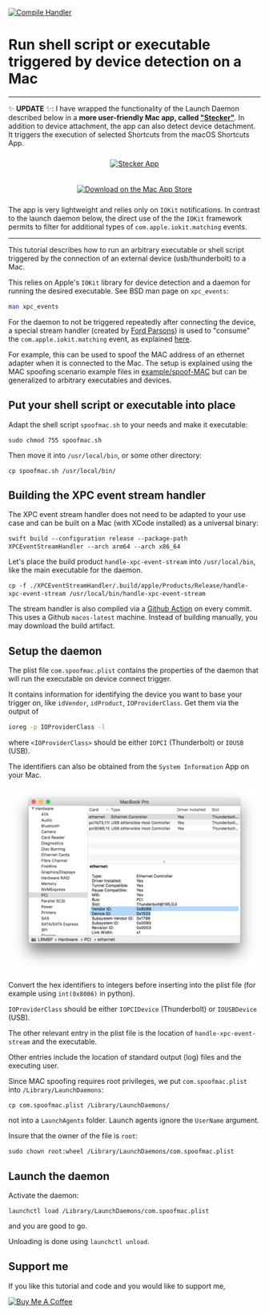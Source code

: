 [![Compile Handler](https://github.com/himbeles/mac-device-connect-daemon/actions/workflows/compile.yml/badge.svg)](https://github.com/himbeles/mac-device-connect-daemon/actions/workflows/compile.yml)

# Run shell script or executable triggered by device detection on a Mac

---

✨ **UPDATE** ✨: I have wrapped the functionality of the Launch Daemon described below in a **more user-friendly Mac app, called ["Stecker"](https://stecker.himbeles.de)**. In addition to device attachment, the app can also detect device detachment. It triggers the execution of selected Shortcuts from the macOS Shortcuts App. 

<p align="center" style="padding: 10px">
<a href="https://stecker.himbeles.de">
<img src="https://stecker.himbeles.de/icon.png" 
    alt="Stecker App" 
    style="width: 160px;">
</img>
</a>
</p>

<p align="center" style="padding: 10px">
<a href="https://apps.apple.com/us/app/stecker/id6447288587">
<img src="https://tools.applemediaservices.com/api/badges/download-on-the-mac-app-store/black/en-us?size=250x83&amp;releaseDate=1437004800" 
    alt="Download on the Mac App Store" 
    style="width: 160px;">
</a>
</p>

The app is very lightweight and relies only on `IOKit` notifications.
In contrast to the launch daemon below, the direct use of the the `IOKit` framework permits to filter for additional types of `com.apple.iokit.matching` events.

---

This tutorial describes how to run an arbitrary executable or shell script triggered by the connection of an external device (usb/thunderbolt) to a Mac.

This relies on Apple's `IOKit` library for device detection and a daemon for running the desired executable.
See BSD man page on `xpc_events`:
```sh
man xpc_events
```

For the daemon to not be triggered repeatedly after connecting the device, a special stream handler (created by [Ford Parsons](https://github.com/snosrap/xpc_set_event_stream_handler/blob/master/xpc_set_event_stream_handler/main.m)) is used to "consume" the `com.apple.iokit.matching` event, as explained [here](https://github.com/snosrap/xpc_set_event_stream_handler).

For example, this can be used to spoof the MAC address of an ethernet adapter when it is connected to the Mac.
The setup is explained using the MAC spoofing scenario example files in [example/spoof-MAC](example/spoof-MAC) but can be generalized to arbitrary executables and devices.


## Put your shell script or executable into place

Adapt the shell script `spoofmac.sh` to your needs and
make it executable:

```
sudo chmod 755 spoofmac.sh
```

Then move it into `/usr/local/bin`, or some other directory:

```
cp spoofmac.sh /usr/local/bin/
```

## Building the XPC event stream handler

The XPC event stream handler does not need to be adapted to your use case and can be built on a Mac (with XCode installed) as a universal binary: 

```
swift build --configuration release --package-path XPCEventStreamHandler --arch arm64 --arch x86_64
```

Let's place the build product `handle-xpc-event-stream` into `/usr/local/bin`, like the main executable for the daemon.

```
cp -f ./XPCEventStreamHandler/.build/apple/Products/Release/handle-xpc-event-stream /usr/local/bin/handle-xpc-event-stream
```

The stream handler is also compiled via a [Github Action](https://github.com/himbeles/mac-device-connect-daemon/actions?query=workflow%3A%22Compile+Handler%22) on every commit. 
This uses a Github `macos-latest` machine. 
Instead of building manually, you may download the build artifact.


## Setup the daemon

The plist file `com.spoofmac.plist` contains the properties of the daemon that will run the executable on device connect trigger.

It contains information for identifying the device you want to base your trigger on, like `idVendor`, `idProduct`, `IOProviderClass`. 
Get them via the output of
```sh
ioreg -p IOProviderClass -l
```
where `<IOProviderClass>` should be either `IOPCI` (Thunderbolt) or `IOUSB` (USB).

The identifiers can also be obtained from the `System Information` App on your Mac.

![Screenshot System Information](example/spoof-MAC/screenshot-system-info.png)

Convert the hex identifiers to integers before inserting into the plist file (for example using `int(0x8086)` in python).

`IOProviderClass` should be either `IOPCIDevice` (Thunderbolt) or `IOUSBDevice` (USB).

The other relevant entry in the plist file is the location of `handle-xpc-event-stream` and the executable.

Other entries include the location of standard output (log) files and the executing user.


Since MAC spoofing requires root privileges, we put `com.spoofmac.plist` into `/Library/LaunchDaemons`:

```
cp com.spoofmac.plist /Library/LaunchDaemons/
```

not into a `LaunchAgents` folder. Launch agents ignore the `UserName` argument.

Insure that the owner of the file is `root`:

```
sudo chown root:wheel /Library/LaunchDaemons/com.spoofmac.plist
```

## Launch the daemon

Activate the daemon:

```
launchctl load /Library/LaunchDaemons/com.spoofmac.plist
```

and you are good to go.


Unloading is done using `launchctl unload`.

## Support me
If you like this tutorial and code and you would like to support me,

<a href="https://www.buymeacoffee.com/lri" target="_blank"><img width="120" src="https://cdn.buymeacoffee.com/buttons/v2/default-yellow.png" alt="Buy Me A Coffee"></a>
